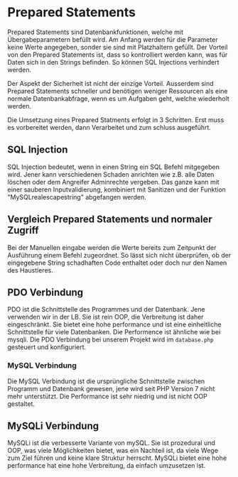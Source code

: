 # Prepared Statements

Prepared Statements sind Datenbankfunktionen, welche mit Übergabeparametern befüllt wird. Am Anfang werden für die Parameter keine Werte angegeben, sonder sie sind mit Platzhaltern gefüllt.
Der Vorteil von den Prepared Statements ist, dass so kontrolliert werden kann, was für Daten sich in den Strings befinden. So können SQL Injections verhindert werden.

Der Aspekt der Sicherheit ist nicht der einzige Vorteil. Ausserdem sind Prepared Statements schneller und benötigen weniger Ressourcen als eine normale Datenbankabfrage, wenn es um Aufgaben geht, welche wiederholt werden.

Die Umsetzung eines Prepared Statments erfolgt in 3 Schritten. Erst muss es vorbereitet werden, dann Verarbeitet und zum schluss ausgeführt.

## SQL Injection

SQL Injection bedeutet, wenn in einen String ein SQL Befehl mitgegeben wird. Jener kann verschiedenen Schaden anrichten wie z.B. alle Daten löschen oder dem Angreifer Adminrechte vergeben.
Das ganze kann mit einer sauberen Inputvalidierung, kombiniert mit Sanitizen und der Funktion "MySQLrealescapestring" abgefangen werden.

## Vergleich Prepared Statements und normaler Zugriff

Bei der Manuellen eingabe werden die Werte bereits zum Zeitpunkt der Ausführung einem Befehl zugeordnet. So lässt sich nicht überprüfen, ob der eingegebene String schadhaften Code enthaltet oder doch nur den Namen des Haustieres.

## PDO Verbindung

PDO ist die Schnittstelle des Programmes und der Datenbank. Jene verwenden wir in der LB.
Sie ist rein OOP, die Verbreitung ist daher eingeschränkt. Sie bietet eine hohe performance und ist eine einheitliche Schnittstelle für viele Datenbanken. Die Performence ist ähnliche wie bei mysqli.
Die PDO Verbindung bei unserem Projekt wird im `database.php` gesteuert und konfiguriert.

### MySQL Verbindung

Die MySQL Verbindung ist die ursprüngliche Schnittstelle zwischen Programm und Datenbank gewesen, jene wird seit PHP Version 7 nicht mehr unterstützt.
Die Performance ist sehr niedrig und ist nicht OOP gestaltet.

## MySQLi Verbindung

MySQLi ist die verbesserte Variante von mySQL.
Sie ist prozedural und OOP, was viele Möglichkeiten bietet, was ein Nachteil ist, da viele Wege zum Ziel führen und keine klare Struktur herrscht.
MySQLi bietet eine hohe performance hat eine hohe Verbreitung, da einfach umzusetzen ist.
